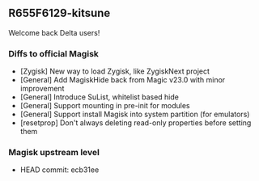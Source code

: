 ## R655F6129-kitsune

Welcome back Delta users!

### Diffs to official Magisk

- [Zygisk] New way to load Zygisk, like ZygiskNext project
- [General] Add MagiskHide back from Magic v23.0 with minor improvement
- [General] Introduce SuList, whitelist based hide
- [General] Support mounting in pre-init for modules
- [General] Support install Magisk into system partition (for emulators)
- [resetprop] Don't always deleting read-only properties before setting them

### Magisk upstream level

- HEAD commit: ecb31ee

